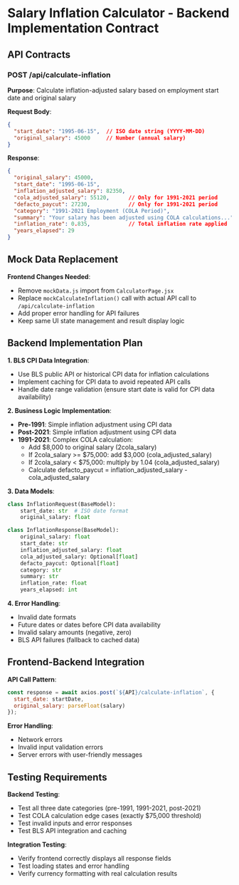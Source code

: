 # Salary Inflation Calculator - Backend Implementation Contract

## API Contracts

### POST /api/calculate-inflation
**Purpose**: Calculate inflation-adjusted salary based on employment start date and original salary

**Request Body**:
```json
{
  "start_date": "1995-06-15",  // ISO date string (YYYY-MM-DD)
  "original_salary": 45000     // Number (annual salary)
}
```

**Response**:
```json
{
  "original_salary": 45000,
  "start_date": "1995-06-15",
  "inflation_adjusted_salary": 82350,
  "cola_adjusted_salary": 55120,      // Only for 1991-2021 period
  "defacto_paycut": 27230,            // Only for 1991-2021 period
  "category": "1991-2021 Employment (COLA Period)",
  "summary": "Your salary has been adjusted using COLA calculations...",
  "inflation_rate": 0.835,            // Total inflation rate applied
  "years_elapsed": 29
}
```

## Mock Data Replacement

**Frontend Changes Needed**:
- Remove `mockData.js` import from `CalculatorPage.jsx`
- Replace `mockCalculateInflation()` call with actual API call to `/api/calculate-inflation`
- Add proper error handling for API failures
- Keep same UI state management and result display logic

## Backend Implementation Plan

**1. BLS CPI Data Integration**:
- Use BLS public API or historical CPI data for inflation calculations
- Implement caching for CPI data to avoid repeated API calls
- Handle date range validation (ensure start date is valid for CPI data availability)

**2. Business Logic Implementation**:
- **Pre-1991**: Simple inflation adjustment using CPI data
- **Post-2021**: Simple inflation adjustment using CPI data  
- **1991-2021**: Complex COLA calculation:
  - Add $8,000 to original salary (2cola_salary)
  - If 2cola_salary >= $75,000: add $3,000 (cola_adjusted_salary)
  - If 2cola_salary < $75,000: multiply by 1.04 (cola_adjusted_salary)
  - Calculate defacto_paycut = inflation_adjusted_salary - cola_adjusted_salary

**3. Data Models**:
```python
class InflationRequest(BaseModel):
    start_date: str  # ISO date format
    original_salary: float

class InflationResponse(BaseModel):
    original_salary: float
    start_date: str
    inflation_adjusted_salary: float
    cola_adjusted_salary: Optional[float]
    defacto_paycut: Optional[float]
    category: str
    summary: str
    inflation_rate: float
    years_elapsed: int
```

**4. Error Handling**:
- Invalid date formats
- Future dates or dates before CPI data availability
- Invalid salary amounts (negative, zero)
- BLS API failures (fallback to cached data)

## Frontend-Backend Integration

**API Call Pattern**:
```javascript
const response = await axios.post(`${API}/calculate-inflation`, {
  start_date: startDate,
  original_salary: parseFloat(salary)
});
```

**Error Handling**:
- Network errors
- Invalid input validation errors
- Server errors with user-friendly messages

## Testing Requirements

**Backend Testing**:
- Test all three date categories (pre-1991, 1991-2021, post-2021)
- Test COLA calculation edge cases (exactly $75,000 threshold)
- Test invalid inputs and error responses
- Test BLS API integration and caching

**Integration Testing**:
- Verify frontend correctly displays all response fields
- Test loading states and error handling
- Verify currency formatting with real calculation results